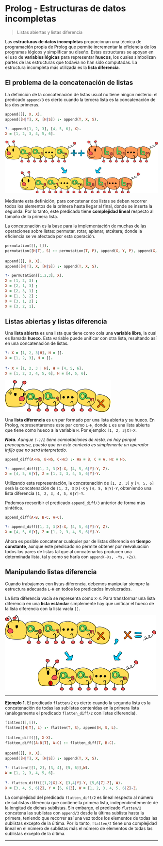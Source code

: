 # Prolog - Estructuras de datos incompletas
> Listas abiertas y listas diferencia

Las **estructuras de datos incompletas** proporcionan una técnica de programación propia de Prolog que permite incrementar la eficiencia de los programas lógicos y simplificar su diseño. Estas estructuras se apoyan en el uso de **variables lógicas** para representar **huecos**, los cuales simbolizan partes de las estructuras que todavía no han sido computadas. La estructura incompleta más utilizada es la **lista diferencia**.

## El problema de la concatenación de listas

La definición de la concatenación de listas usual no tiene ningún misterio: el predicado `append/3` es cierto cuando la tercera lista es la concatenación de las dos primeras.

```prolog
append([], X, X).
append([H|T], X, [H|S]) :- append(T, X, S).
```

```prolog
?- append([1, 2, 3], [4, 5, 6], X).
X = [1, 2, 3, 4, 5, 6].
```

<img src="../../img/prolog/estructuras-de-datos-incompletas/append.png">

Mediante esta definición, para concatenar dos listas se deben recorrer todos los elementos de la primera hasta llegar al final, donde se inserta la segunda. Por lo tanto, este predicado tiene **complejidad lineal** respecto al tamaño de la primera lista.

La concatenación es la base para la implementación de muchas de las operaciones sobre listas: permutar, rotar, aplanar, etcétera; donde la eficiencia se ve afectada por esta operación.

```prolog
permutation([], []).
permutation([H|T], S) :- permutation(T, P), append(X, Y, P), append(X, [H|Y], S).

append([], X, X).
append([H|T], X, [H|S]) :- append(T, X, S).
```

```prolog
?- permutation([1,2,3], X).
X = [1, 2, 3] ;
X = [2, 1, 3] ;
X = [2, 3, 1] ;
X = [1, 3, 2] ;
X = [3, 1, 2] ;
X = [3, 2, 1].
```

## Listas abiertas y listas diferencia

Una **lista abierta** es una lista que tiene como cola una **variable libre**, la cual es llamada **hueco**. Esta variable puede unificar con otra lista, resultando así en una concatenación de listas.

```prolog
?- X = [1, 2, 3|H], H = [].
X = [1, 2, 3], H = [].

?- X = [1, 2, 3 | H], H = [4, 5, 6].
X = [1, 2, 3, 4, 5, 6], H = [4, 5, 6].
```

<img src="../../img/prolog/estructuras-de-datos-incompletas/hueco.png">

Una **lista diferencia** es un par formado por una lista abierta y su hueco. En Prolog, representaremos este par como `L-H`, donde `L` es una lista abierta que tiene como hueco a la variable `H`. Por ejemplo: `[1, 2, 3|X]-X`.

***Nota.*** *Aunque `(-)/2` tiene connotaciones de resta, no hay porqué preocuparse, puesto que en este contexto es simplemente un operador infijo que no será interpretado.*

```prolog
append_diff(A-Ha, B-Hb, C-Hc) :- Ha = B, C = A, Hc = Hb.
```

```prolog
?- append_diff([1, 2, 3|X]-X, [4, 5, 6|Y]-Y, Z).
X = [4, 5, 6|Y], Z = [1, 2, 3, 4, 5, 6|Y]-Y.
```

Utilizando esta representación, la concatenación de `[1, 2, 3]` y `[4, 5, 6]` será la concatenación de `[1, 2, 3|X]-X` y `[4, 5, 6|Y]-Y`, obteniendo una lista diferencia `[1, 2, 3, 4, 5, 6|Y]-Y`.

Podemos reescribir el predicado `append_diff/3` anterior de forma más sintética.

```prolog
append_diff(A-B, B-C, A-C).
```

```prolog
?- append_diff([1, 2, 3|X]-X, [4, 5, 6|Y]-Y, Z).
X = [4, 5, 6|Y], Z = [1, 2, 3, 4, 5, 6|Y]-Y.
```

Ahora es posible concatenar cualquier par de listas diferencia en **tiempo constante**, aunque este predicado no permite obtener por reevaluación todos los pares de listas tal que al concatenarlos producen una determinada lista, tal y como se haría con `append(-Xs, -Ys, +Zs)`.

## Manipulando listas diferencia

Cuando trabajamos con listas diferencia, debemos manipular siempre la estructura adecuada `L-H` en todos los predicados involucrados.

La lista diferencia vacía se representa como `X-X`. Para transformar una lista diferencia en una **lista estándar** simplemente hay que unificar el hueco de la lista diferencia con la lista vacía `[]`.

<img src="../../img/prolog/estructuras-de-datos-incompletas/lista-ordinaria.png">

___
**Ejemplo 1.** El predicado `flatten/2` es cierto cuando la segunda lista es la concatenación de todas las sublistas contenidas en la primera lista (análogamente el predicado `flatten_diff/2` con listas diferencia).

```prolog
flatten([],[]).
flatten([H|T], L) :- flatten(T, S), append(H, S, L).

flatten_diff([], X-X).
flatten_diff([A-B|T], A-C) :- flatten_diff(T, B-C).

append([], X, X).
append([H|T], X, [H|S]) :- append(T, X, S).
```

```prolog
?- flatten([[1, 2], [3, 4], [5, 6]],W).
W = [1, 2, 3, 4, 5, 6].

?- flatten_diff([[1,2|X]-X, [3,4|Y]-Y, [5,6|Z]-Z], W).
X = [3, 4, 5, 6|Z], Y = [5, 6|Z], W = [1, 2, 3, 4, 5, 6|Z]-Z.
```

La complejidad del predicado `flatten_diff/2` es lineal respecto al número de sublistas diferencia que contiene la primera lista, independientemente de la longitud de dichas sublistas. Sin embargo, el predicado `flatten/2` concatena las sublistas con `append/3` desde la última sublista hasta la primera, teniendo que recorrer así una vez todos los elementos de todas las sublistas excepto de la última. Por lo tanto, `flatten/2` tiene una complejidad lineal en el número de sublistas más el número de elementos de todas las sublistas excepto de la última.
___

